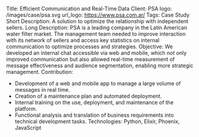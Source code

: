 Title: Efficient Communication and Real-Time Data
Client: PSA
logo: /images/case/psa.svg
url_logo: https://www.psa.com.ar/
Tags: Case Study
Short Description: A solution to optimize the relationship with independent sellers.
Long Description: PSA is a leading company in the Latin American water filter market. The management team needed to improve interaction with its network of sellers and access key statistics on internal communication to optimize processes and strategies.
Objective: We developed an internal chat accessible via web and mobile, which not only improved communication but also allowed real-time measurement of message effectiveness and audience segmentation, enabling more strategic management.
Contribution:
- Development of a web and mobile app to manage a large volume of messages in real time.
- Creation of a maintenance plan and automated deployment.
- Internal training on the use, deployment, and maintenance of the platform.
- Functional analysis and translation of business requirements into technical development tasks.
Technologies: Python, Elixir, Phoenix, JavaScript